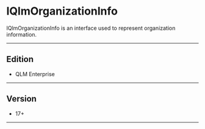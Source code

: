 # IQlmOrganizationInfo

IQlmOrganizationInfo is an interface used to represent organization information.

***

## Edition

* QLM Enterprise

***

## Version

* 17+

***

